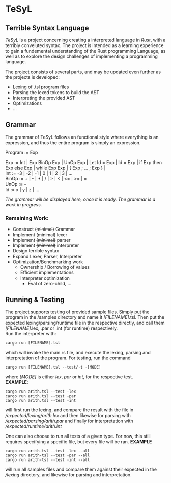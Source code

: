 # TeSyL
## **Te**rrible **Sy**ntax **L**anguage

*TeSyL* is a project concerning creating a interpreted language in *Rust*, with a terribly conveluted syntax. The project is intended as a learning experience to gain a fundemental understanding of the Rust programming Language, as well as to explore the design challenges of implementing a programming language.

The project consists of several parts, and may be updated even further as the projects is developed: 
* Lexing of .tsl program files
* Parsing the lexed tokens to build the AST
* Interpreting the provided AST
* Optimizations
* ...  

## Grammar
The grammar of TeSyL follows an functional style where everything is an expression, and thus the entire program is simply an expression.

Program := Exp

Exp := Int | Exp BinOp Exp | UnOp Exp | Let Id = Exp | Id = Exp | if Exp then Exp else Exp | while Exp Exp | { Exp ; ... ; Exp } |  
Int := -3 | -2 | -1 | 0 | 1 | 2 | 3 | ...  
BinOp := + | - | * | / | > | < | <= | >= | =  
UnOp := -  
Id := x | y | z | ...



*The grammar will be displayed here, once it is ready. The grammar is a work in progress.*

### Remaining Work:
 * Construct ~~(minimal)~~ Grammar
 * Implement ~~(minimal)~~ lexer
 * Implement ~~(minimal)~~ parser
 * Implement ~~(minimal)~~ interpreter
 * Design terrible syntax 
 * Expand Lexer, Parser, Interpreter
 * Optimization/Benchmarking work
    * Ownership / Borrowing of values
    * Efficient implementations
    * Interpreter optimization
        * Eval of zero-child, ...

## Running & Testing
The project supports testing of provided sample files. Simply put the program in the /samples directory and name it *[FILENAME]*.tsl. Then put the expected lexing/parsing/runtime file in the respective directly, and call them *[FILENAME]*.lex, .par or .int (for runtime) respectively.   
Run the interpreter with:
```
cargo run [FILENAME].tsl
```
which will invoke the main.rs file, and execute the lexing, parsing and interpretation of the program. For testing, run the command
```
cargo run [FILENAME].tsl --test/-t -[MODE]
```
where *[MODE]* is either *lex*, *par* or *int*, for the respective test.  
**EXAMPLE**: 
```
cargo run arith.tsl --test -lex 
cargo run arith.tsl --test -par
cargo run arith.tsl --test -int
```
will first run the lexing, and compare the result with the file in */expected/lexing/arith.lex* and then likewise for parsing with */expected/parsing/arith.par* and finally for interpretation with */expected/runtime/arith.int*  

One can also choose to run all tests of a given type. For now, this still requires specifying a specific file, but every file will be ran. 
**EXAMPLE**
```
cargo run arith-tsl --test -lex --all
cargo run arith-tsl --test -par --all
cargo run arith-tsl --test -int --all
```
will run all samples files and compare them against their expected in the */lexing* directory, and likewise for parsing and interpretation.